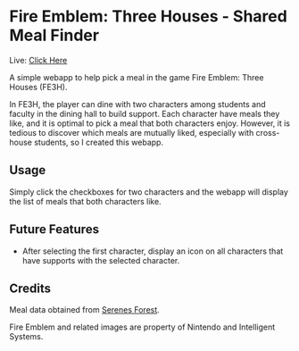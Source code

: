 # Fire Emblem: Three Houses - Shared Meal Finder

Live: [Click Here](https://www.henry-pan.com/fe3h-meals/)

A simple webapp to help pick a meal in the game Fire Emblem: Three Houses (FE3H).

In FE3H, the player can dine with two characters among students and faculty in the dining hall to build support. Each character have meals they like, and it is optimal to pick a meal that both characters enjoy. However, it is tedious to discover which meals are mutually liked, especially with cross-house students, so I created this webapp.

## Usage

Simply click the checkboxes for two characters and the webapp will display the list of meals that both characters like.

## Future Features

* After selecting the first character, display an icon on all characters that have supports with the selected character.

## Credits

Meal data obtained from [Serenes Forest](https://serenesforest.net/three-houses/monastery/dining-hall/).

Fire Emblem and related images are property of Nintendo and Intelligent Systems.
